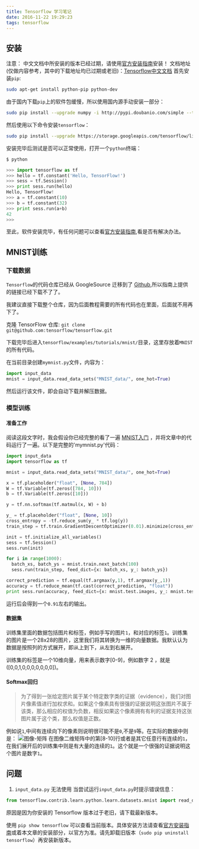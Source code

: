 ```yaml
---
title: Tensorflow 学习笔记
date: 2016-11-22 19:29:23
tags: tensorflow
---
```

## 安装
注意： 中文文档中所安装的版本已经过期，请使用[官方安装指南](https://github.com/tensorflow/tensorflow/blob/master/tensorflow/g3doc/get_started/os_setup.md)安装！
文档地址(仅做内容参考，其中的下载地址均已过期或老旧)：[Tensorflow中文文档](http://www.tensorfly.cn/tfdoc/get_started/introduction.html)
首先安装`pip`:
```bash
sudo apt-get install python-pip python-dev
```
由于国内下载`pip`上的软件包缓慢，所以使用国内源手动安装一部分：
```bash
sudo pip install --upgrade numpy -i http://pypi.doubanio.com/simple --trusted-host pypi.doubanio.com
```
然后使用以下命令安装`tensorflow`：
```bash
sudo pip install --upgrade https://storage.googleapis.com/tensorflow/linux/cpu/tensorflow-0.11.0-cp27-none-linux_x86_64.whl
```

安装完毕后测试是否可以正常使用，打开一个`python`终端：
```python
$ python

>>> import tensorflow as tf
>>> hello = tf.constant('Hello, TensorFlow!')
>>> sess = tf.Session()
>>> print sess.run(hello)
Hello, TensorFlow!
>>> a = tf.constant(10)
>>> b = tf.constant(32)
>>> print sess.run(a+b)
42
>>>
```
至此，软件安装完毕，有任何问题可以查看[官方安装指南](https://github.com/tensorflow/tensorflow/blob/master/tensorflow/g3doc/get_started/os_setup.md),看是否有解决办法。

## MNIST训练
### 下载数据
`Tensorflow`的代码仓库已经从 GoogleSource 迁移到了 [Github](https://github.com/tensorflow/tensorflow/tree/master/tensorflow),所以指南上提供的链接已经下载不了了。 

我建议直接下载整个仓库，因为后面教程需要的所有代码也在里面，后面就不用再下了。

克隆 TensorFlow 仓库:
`git clone git@github.com:tensorflow/tensorflow.git`

下载完毕后进入`tensorflow/examples/tutorials/mnist/`目录，这里存放着`MNIST`的所有代码。

在当前目录创建`mymnist.py`文件，内容为：
```python
import input_data
mnist = input_data.read_data_sets("MNIST_data/", one_hot=True)
```

然后运行该文件，即会自动下载并解压数据。
### 模型训练
#### 准备工作
阅读这段文字时，我会假设你已经完整的看了一遍
[MNIST入门](http://www.tensorfly.cn/tfdoc/tutorials/mnist_beginners.html)
，并将文章中的代码运行了一遍。以下是完整的'mymnist.py'代码：
```python
import input_data
import tensorflow as tf

mnist = input_data.read_data_sets("MNIST_data/", one_hot=True)

x = tf.placeholder("float", [None, 784])
W = tf.Variable(tf.zeros([784, 10]))
b = tf.Variable(tf.zeros([10]))

y = tf.nn.softmax(tf.matmul(x, W) + b)

y_ = tf.placeholder("float", [None, 10])
cross_entropy = -tf.reduce_sum(y_ * tf.log(y))
train_step = tf.train.GradientDescentOptimizer(0.01).minimize(cross_entropy)

init = tf.initialize_all_variables()
sess = tf.Session()
sess.run(init)

for i in range(1000):
  batch_xs, batch_ys = mnist.train.next_batch(100)
  sess.run(train_step, feed_dict={x: batch_xs, y_: batch_ys})

correct_prediction = tf.equal(tf.argmax(y,1), tf.argmax(y_,1))
accuracy = tf.reduce_mean(tf.cast(correct_prediction, "float"))
print sess.run(accuracy, feed_dict={x: mnist.test.images, y_: mnist.test.labels})
```
运行后会得到一个`0.91`左右的输出。
#### 数据集
训练集里面的数据包括图片和标签，例如手写的图片`1`，和对应的标签`1`。训练集的图片是一个28x28的图片，这里我们将其转换为一维的向量数据。我默认认为数据是按照列的方式展开，即从上到下，从左到右展开。

训练集的标签是一个10维向量，用来表示数字[0-9]，例如数字 2 ，就是([0,0,1,0,0,0,0,0,0,0])。
#### Softmax回归
>为了得到一张给定图片属于某个特定数字类的证据（evidence），我们对图片像素值进行加权求和。如果这个像素具有很强的证据说明这张图片不属于该类，那么相应的权值为负数，相反如果这个像素拥有有利的证据支持这张图片属于这个类，那么权值是正数。

例如说`1`,中间有连续向下的像素则说明很可能不是`0`,不是`9`等。在实际的数据中则是：
![图像-矩阵](http://www.tensorfly.cn/tfdoc/images/MNIST-Matrix.png)
在图像二维矩阵中的第[8-10]行或者是其它任意行有连续的`1`，在我们展开后的训练集中则是有大量的连续的`1`。这个就是一个很强的证据说明这个图片是数字`1`。

## 问题
1. `input_data.py` 无法使用
当尝试运行`input_data.py`时提示错误信息：
```python
from tensorflow.contrib.learn.python.learn.datasets.mnist import read_data_sets ImportError: No module named contrib.learn.python.learn.datasets.mnist
```
原因是因为你安装的 Tensorflow 版本过于老旧，请下载最新版本。

使用 `pip show tensorflow` 可以查看当前版本。具体安装方法请查看[官方安装指南](https://github.com/tensorflow/tensorflow/blob/master/tensorflow/g3doc/get_started/os_setup.md)或着本文章的安装部分，以官方为准。请先卸载旧版本（`sudo pip uninstall tensorflow`）再安装新版本。

